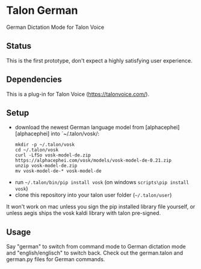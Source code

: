 # Talon German
German Dictation Mode for Talon Voice

## Status
This is the first prototype, don't expect a highly satisfying user experience.

## Dependencies
This is a plug-in for Talon Voice (https://talonvoice.com/).

## Setup
* download the newest German language model from [alphacephei][alphacephei] into `~/.talon/vosk/:
  ```
  mkdir -p ~/.talon/vosk
  cd ~/.talon/vosk
  curl -LfSo vosk-model-de.zip https://alphacephei.com/vosk/models/vosk-model-de-0.21.zip
  unzip vosk-model-de.zip
  mv vosk-model-de-* vosk-model-de
  ```
* run `~/.talon/bin/pip install vosk` (on windows `scripts\pip install vosk`)
* clone this repository into your talon user folder (`~/.talon/user`)

It won't work on mac unless you sign the pip installed library file yourself, or unless aegis ships the vosk kaldi library with talon pre-signed.

## Usage
Say "german" to switch from command mode to German dictation mode and "english/englisch" to switch back. Check out the german.talon and german.py files for German commands.

